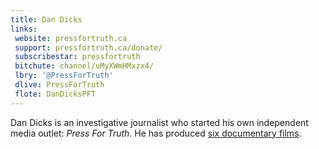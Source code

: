 ```yaml
---
title: Dan Dicks
links:
 website: pressfortruth.ca
 support: pressfortruth.ca/donate/
 subscribestar: pressfortruth
 bitchute: channel/uMyXWmHMxzx4/
 lbry: '@PressForTruth'
 dlive: PressForTruth
 flote: DanDicksPFT
---
```


Dan Dicks is an investigative journalist who started his own independent media
outlet: _Press For Truth_. He has produced [six documentary
films](https://pressfortruth.ca/documentaries/).
